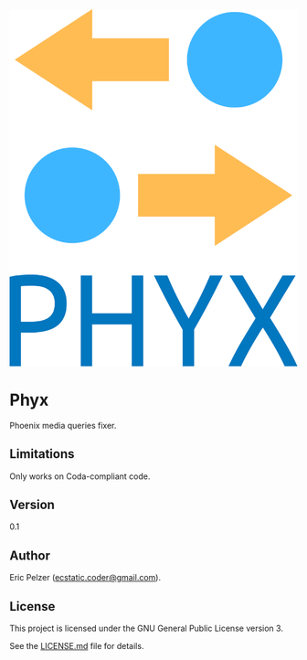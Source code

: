 ![](https://github.com/senselogic/PHYX/blob/master/LOGO/phyx.png)

# Phyx

Phoenix media queries fixer.

## Limitations

Only works on Coda-compliant code.

## Version

0.1

## Author

Eric Pelzer (ecstatic.coder@gmail.com).

## License

This project is licensed under the GNU General Public License version 3.

See the [LICENSE.md](LICENSE.md) file for details.
